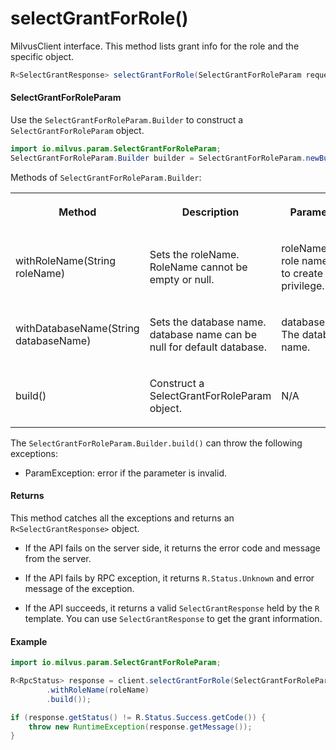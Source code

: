 # selectGrantForRole()

MilvusClient interface. This method lists grant info for the role and the specific object.

```java
R<SelectGrantResponse> selectGrantForRole(SelectGrantForRoleParam requestParam);
```

#### SelectGrantForRoleParam

Use the `SelectGrantForRoleParam.Builder` to construct a `SelectGrantForRoleParam` object.

```java
import io.milvus.param.SelectGrantForRoleParam;
SelectGrantForRoleParam.Builder builder = SelectGrantForRoleParam.newBuilder();
```

Methods of `SelectGrantForRoleParam.Builder`:

<table>
    <tr>
        <th><p>Method</p></th>
        <th><p>Description</p></th>
        <th><p>Parameters</p></th>
    </tr>
    <tr>
        <td><p>withRoleName(String roleName)</p></td>
        <td><p>Sets the roleName. RoleName cannot be empty or null.</p></td>
        <td><p>roleName: The role name used to create the privilege.</p></td>
    </tr>
    <tr>
        <td><p>withDatabaseName(String databaseName)</p></td>
        <td><p>Sets the database name. database name can be null for default database.</p></td>
        <td><p>databaseName: The database name.</p></td>
    </tr>
    <tr>
        <td><p>build()</p></td>
        <td><p>Construct a SelectGrantForRoleParam object.</p></td>
        <td><p>N/A</p></td>
    </tr>
</table>

The `SelectGrantForRoleParam.Builder.build()` can throw the following exceptions:

- ParamException: error if the parameter is invalid.

#### Returns

This method catches all the exceptions and returns an `R<SelectGrantResponse>` object.

- If the API fails on the server side, it returns the error code and message from the server.

- If the API fails by RPC exception, it returns `R.Status.Unknown` and error message of the exception.

- If the API succeeds, it returns a valid `SelectGrantResponse` held by the `R` template. You can use `SelectGrantResponse` to get the grant information.

#### Example

```java
import io.milvus.param.SelectGrantForRoleParam;

R<RpcStatus> response = client.selectGrantForRole(SelectGrantForRoleParam.newBuilder()
        .withRoleName(roleName)
        .build());

if (response.getStatus() != R.Status.Success.getCode()) {
    throw new RuntimeException(response.getMessage());
}
```
